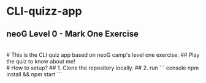 # CLI-quizz-app
## neoG Level 0 - Mark One Exercise
<br>
# This is the CLI quiz app based on neoG camp's level one exercise.
## Play the quiz to know about me!
<br>
# How to setup?
## 1. Clone the repository locally.
## 2. run
``` console
npm install && npm start
```

